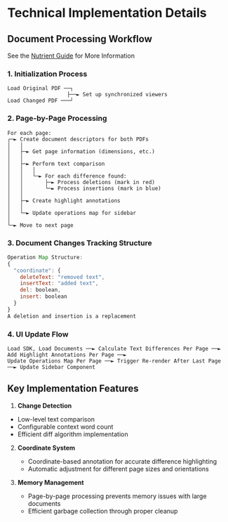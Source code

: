 # Technical Implementation Details

## Document Processing Workflow

See the [Nutrient Guide](https://www.nutrient.io/guides/web/comparison/compare-text/#programmatic-text-comparison) for More Information

### 1. Initialization Process

```
Load Original PDF ──┐
                   ├──► Set up synchronized viewers
Load Changed PDF ───┘
```

### 2. Page-by-Page Processing

```
For each page:
┌─► Create document descriptors for both PDFs
│   │
│   ├─► Get page information (dimensions, etc.)
│   │
│   ├─► Perform text comparison
│   │   │
│   │   └─► For each difference found:
│   │       ├─► Process deletions (mark in red)
│   │       └─► Process insertions (mark in blue)
│   │
│   ├─► Create highlight annotations
│   │
│   └─► Update operations map for sidebar
│
└─► Move to next page
```

### 3. Document Changes Tracking Structure

```javascript
Operation Map Structure:
{
  "coordinate": {
    deleteText: "removed text",
    insertText: "added text",
    del: boolean,
    insert: boolean
  }
}
A deletion and insertion is a replacement
```

### 4. UI Update Flow

```
Load SDK, Load Documents ──► Calculate Text Differences Per Page ──► Add Highlight Annotations Per Page ──► 
Update Operations Map Per Page ──► Trigger Re-render After Last Page ──► Update Sidebar Component
```

## Key Implementation Features

1.  **Change Detection**

- Low-level text comparison
- Configurable context word count
- Efficient diff algorithm implementation

2. **Coordinate System**

   - Coordinate-based annotation for accurate difference highlighting
   - Automatic adjustment for different page sizes and orientations

3. **Memory Management**
   - Page-by-page processing prevents memory issues with large documents
   - Efficient garbage collection through proper cleanup
